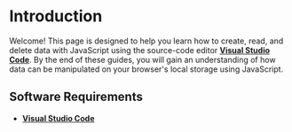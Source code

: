 # Introduction

Welcome! This page is designed to help you learn how to create, read, and delete data with JavaScript using the source-code editor [**Visual Studio Code**](https://code.visualstudio.com/). By the end of these guides, you will gain an understanding of how data can be manipulated on your browser's local storage using JavaScript.

## Software Requirements

- [**Visual Studio Code**](https://code.visualstudio.com/download)
